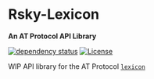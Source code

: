# <h1> Rsky-Lexicon </h1>

<p><strong>An AT Protocol API Library</strong></p>

[![dependency status](https://deps.rs/repo/github/blacksky-algorithms/rsky/tree/main/rsky-lexicon/status.svg?style=flat-square)](https://deps.rs/repo/github/blacksky-algorithms/rsky) [![License](https://img.shields.io/badge/License-Apache_2.0-blue.svg)](https://opensource.org/licenses/Apache-2.0)

WIP API library for the AT Protocol [`lexicon`](https://atproto.com/guides/lexicon)
